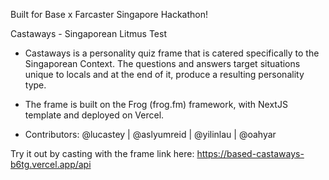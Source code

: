 Built for Base x Farcaster Singapore Hackathon!

Castaways - Singaporean Litmus Test

- Castaways is a personality quiz frame that is catered specifically to the Singaporean Context. 
The questions and answers target situations unique to locals and at the end of it, produce a resulting personality type.

- The frame is built on the Frog (frog.fm) framework, with NextJS template and deployed on Vercel.

- Contributors: @lucastey | @aslyumreid | @yilinlau | @oahyar

Try it out by casting with the frame link here: https://based-castaways-b6tg.vercel.app/api


